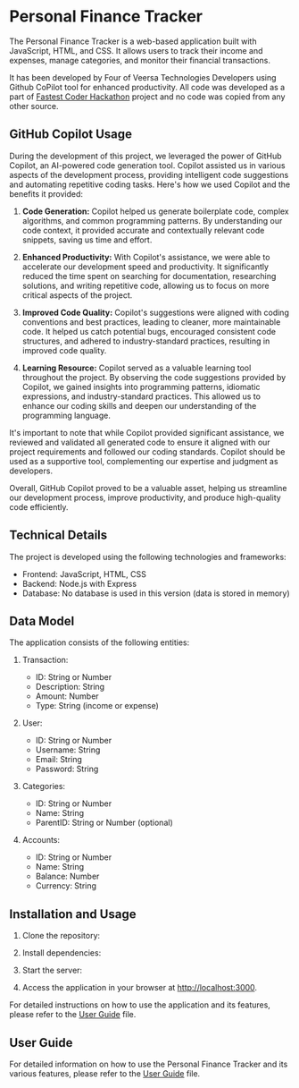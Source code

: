 # Personal Finance Tracker

The Personal Finance Tracker is a web-based application built with JavaScript, HTML, and CSS. It allows users to track their income and expenses, manage categories, and monitor their financial transactions.

It has been developed by Four of Veersa Technologies Developers using Github CoPilot tool for enhanced productivity. All code was developed as a part of [Fastest Coder Hackathon](https://www.fastestcoderfirst.com/) project and no code was copied from any other source.

## GitHub Copilot Usage

During the development of this project, we leveraged the power of GitHub Copilot, an AI-powered code generation tool. Copilot assisted us in various aspects of the development process, providing intelligent code suggestions and automating repetitive coding tasks. Here's how we used Copilot and the benefits it provided:

1. **Code Generation:** Copilot helped us generate boilerplate code, complex algorithms, and common programming patterns. By understanding our code context, it provided accurate and contextually relevant code snippets, saving us time and effort.

2. **Enhanced Productivity:** With Copilot's assistance, we were able to accelerate our development speed and productivity. It significantly reduced the time spent on searching for documentation, researching solutions, and writing repetitive code, allowing us to focus on more critical aspects of the project.

3. **Improved Code Quality:** Copilot's suggestions were aligned with coding conventions and best practices, leading to cleaner, more maintainable code. It helped us catch potential bugs, encouraged consistent code structures, and adhered to industry-standard practices, resulting in improved code quality.

4. **Learning Resource:** Copilot served as a valuable learning tool throughout the project. By observing the code suggestions provided by Copilot, we gained insights into programming patterns, idiomatic expressions, and industry-standard practices. This allowed us to enhance our coding skills and deepen our understanding of the programming language.

It's important to note that while Copilot provided significant assistance, we reviewed and validated all generated code to ensure it aligned with our project requirements and followed our coding standards. Copilot should be used as a supportive tool, complementing our expertise and judgment as developers.

Overall, GitHub Copilot proved to be a valuable asset, helping us streamline our development process, improve productivity, and produce high-quality code efficiently.


## Technical Details

The project is developed using the following technologies and frameworks:

- Frontend: JavaScript, HTML, CSS
- Backend: Node.js with Express
- Database: No database is used in this version (data is stored in memory)

## Data Model

The application consists of the following entities:

1. Transaction:
   - ID: String or Number
   - Description: String
   - Amount: Number
   - Type: String (income or expense)

2. User:
   - ID: String or Number
   - Username: String
   - Email: String
   - Password: String

3. Categories:
   - ID: String or Number
   - Name: String
   - ParentID: String or Number (optional)

4. Accounts:
   - ID: String or Number
   - Name: String
   - Balance: Number
   - Currency: String

## Installation and Usage

1. Clone the repository:

2. Install dependencies:

3. Start the server:

4. Access the application in your browser at [http://localhost:3000](http://localhost:3000).

For detailed instructions on how to use the application and its features, please refer to the [User Guide](./userguide.md) file.

## User Guide

For detailed information on how to use the Personal Finance Tracker and its various features, please refer to the [User Guide](./userguide.md) file.




